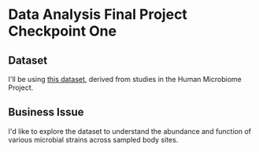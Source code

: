 # Data Analysis Final Project Checkpoint One

## Dataset

I'll be using [this dataset](https://www.kaggle.com/bbhatt001/human-microbiome-project), derived from studies in the Human Microbiome Project.

## Business Issue

I'd like to explore the dataset to understand the abundance and function of various microbial strains across sampled body sites. 